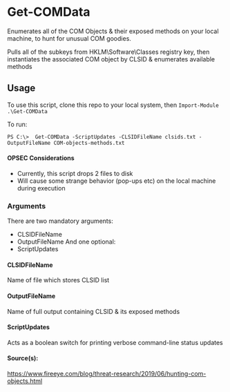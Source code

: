 # Get-COMData
Enumerates all of the COM Objects & their exposed methods on your local machine, to hunt for unusual COM goodies.

Pulls all of the subkeys from HKLM\Software\Classes registry key, then instantiates the associated COM object by CLSID & enumerates available methods

## Usage
To use this script, clone this repo to your local system, then `Import-Module .\Get-COMData`

To run:
```
PS C:\>  Get-COMData -ScriptUpdates -CLSIDFileName clsids.txt -OutputFileName COM-objects-methods.txt
```
#### OPSEC Considerations
* Currently, this script drops 2 files to disk
* Will cause some strange behavior (pop-ups etc) on the local machine during execution
### Arguments
There are two mandatory arguments:
* CLSIDFileName
* OutputFileName
And one optional:
* ScriptUpdates 

#### CLSIDFileName
Name of file which stores CLSID list

#### OutputFileName
Name of full output containing CLSID & its exposed methods

#### ScriptUpdates
Acts as a boolean switch for printing verbose command-line status updates


#### Source(s):
https://www.fireeye.com/blog/threat-research/2019/06/hunting-com-objects.html
